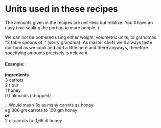 # Units used in these recipes

The amounts given in the recipes are unit-less but relative. You'll have an easy time scaling the portion to more people :\)

We can not be bothered using either weight, volumetric units, or grandmas "3 table spoons of.." \(sorry grandma\). As master chefs we'll always taste our food as we cook and add a little here and there anyways, therefore specifying amounts precisely is irelevant.

#### Example:

**ingredients**  
3 carrots  
2 flour  
1 honey  
0,1 almonds \(chopped\)

...Would mean 3x as many carrots as honey.  
eg 300 gm carrots to 100 gm honey  
_**or**_   
2 dl carrots to 0,66 dl honey   
 

